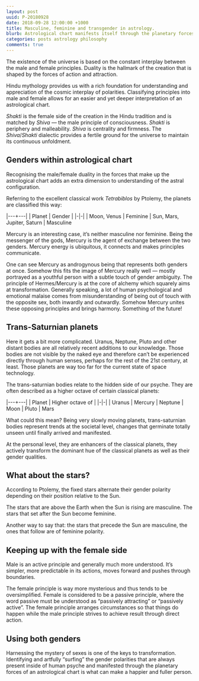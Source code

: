 ```yaml
---
layout: post
uuid: P-20180928
date: 2018-09-28 12:00:00 +1000
title: Masculine, feminine and transgender in astrology.
blurb: Astrological chart manifests itself through the planetary forces that can be classified according to the gender principle.
categories: posts astrology philosophy
comments: true
---
```


The existence of the universe is based on the constant interplay between the male and female principles. Duality is the hallmark of the creation that is shaped by the forces of action and attraction.

Hindu mythology provides us with a rich foundation for understanding and appreciation of the cosmic interplay of polarities. Classifying principles into male and female allows for an easier and yet deeper interpretation of an astrological chart.

*Shakti* is the female side of the creation in the Hindu tradition and is matched by *Shiva* — the male principle of consciousness. *Shakti* is periphery and malleability. *Shiva* is centrality and firmness. The *Shiva*/*Shakti* dialectic provides a fertile ground for the universe to maintain its continuous unfoldment.

## Genders within astrological chart

Recognising the male/female duality in the forces that make up the astrological chart adds an extra dimension to understanding of the astral configuration.

Referring to the excellent classical work *Tetrabiblos* by Ptolemy, the planets are classified this way:

|---+---|
| Planet | Gender |
|-|-|
| Moon, Venus | Feminine
| Sun, Mars, Jupiter, Saturn | Masculine

Mercury is an interesting case, it’s neither masculine nor feminine. Being the messenger of the gods, Mercury is the agent of exchange between the two genders. Mercury energy is ubiquitous, it connects and makes principles communicate. 

One can see Mercury as androgynous being that represents both genders at once. Somehow this fits the image of Mercury really well — mostly portrayed as a youthful person with a subtle touch of gender ambiguity. The principle of Hermes/Mercury is at the core of alchemy which squarely aims at transformation. Generally speaking, a lot of human psychological and emotional malaise comes from misunderstanding of being out of touch with the opposite sex, both inwardly and outwardly. Somehow Mercury unites these opposing principles and brings harmony. Something of the future!

## Trans-Saturnian planets

Here it gets a bit more complicated. Uranus, Neptune, Pluto and other distant bodies are all relatively recent additions to our knowledge. Those bodies are not visible by the naked eye and therefore can’t be experienced directly through human senses, perhaps for the rest of the 21st century, at least. Those planets are way too far for the current state of space technology.

The trans-saturnian bodies relate to the hidden side of our psyche. They are often described as a higher octave of certain classical planets:

|---+---|
| Planet | Higher octave of |
|-|-|
| Uranus | Mercury
| Neptune | Moon
| Pluto |  Mars

What could this mean? Being very slowly moving planets, trans-saturnian bodies represent trends at the societal level, changes that germinate totally unseen until finally arrived and manifested.

At the personal level, they are enhancers of the classical planets, they actively transform the dominant hue of the classical planets as well as their gender qualities.

## What about the stars?

According to Ptolemy, the fixed stars alternate their gender polarity depending on their position relative to the Sun. 

The stars that are above the Earth when the Sun is rising are masculine. The stars that set after the Sun become feminine.

Another way to say that: the stars that precede the Sun are masculine, the ones that follow are of feminine polarity. 

## Keeping up with the female side

Male is an active principle and generally much more understood. It’s simpler, more predictable in its actions, moves forward and pushes through boundaries.

The female principle is way more mysterious and thus tends to be oversimplified. Female is considered to be a passive principle, where the word passive must be understood as “passively attracting” or “passively active”. The female principle arranges circumstances so that things do happen while the male principle strives to achieve result through direct action.

## Using both genders

Harnessing the mystery of sexes is one of the keys to transformation. Identifying and artfully “surfing” the gender polarities that are always present inside of human psyche and manifested through the planetary forces of an astrological chart is what can make a happier and fuller person. 
